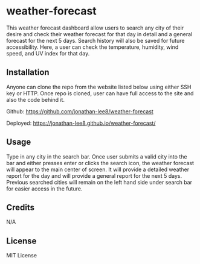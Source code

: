 # weather-forecast

This weather forecast dashboard allow users to search any city of their desire and check their weather forecast for that day in detail and a general forecast for the next 5 days. Search history will also be saved for future accessibility. Here, a user can check the temperature, humidity, wind speed, and UV index for that day.

## Installation

Anyone can clone the repo from the website listed below using either SSH key or HTTP. Once repo is cloned, user can have full access to the site and also the code behind it.

Github: https://github.com/jonathan-lee8/weather-forecast

Deployed: https://jonathan-lee8.github.io/weather-forecast/

## Usage

Type in any city in the search bar. Once user submits a valid city into the bar and either presses enter or clicks the search icon, the weather forecast will appear to the main center of screen. It will provide a detailed weather report for the day and will provide a general report for the next 5 days. Previous searched cities will remain on the left hand side under search bar for easier access in the future.

## Credits

N/A

## License

MIT License